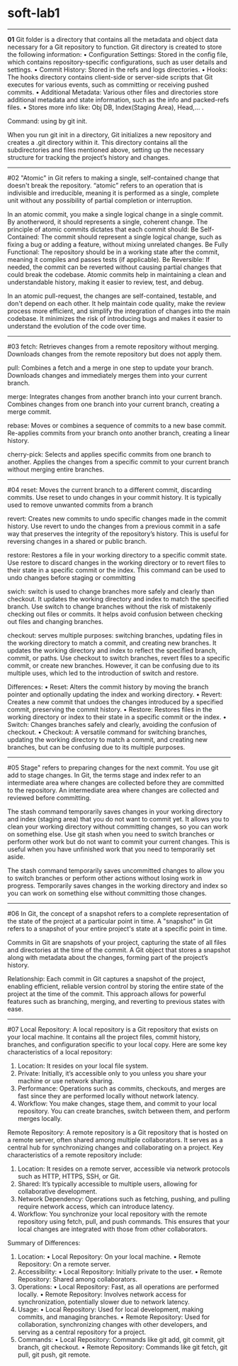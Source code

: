 # soft-lab1

-------------------------------------------------------------------------------------------------------------------------------------------------------------------------

**01**
Git folder is a directory that contains all the metadata and object data necessary for a Git repository to function.
Git directory is created to store the following information:
• Configuration Settings: Stored in the config file, which contains repository-specific configurations, such as user details and settings.
• Commit History: Stored in the refs and logs directories.
• Hooks: The hooks directory contains client-side or server-side scripts that Git executes for various events, such as committing or receiving pushed commits.
• Additional Metadata: Various other files and directories store additional metadata and state information, such as the info and packed-refs files.
• Stores more info like: Obj DB, Index(Staging Area), Head,... .

Command: using by git init.

When you run git init in a directory, Git initializes a new repository and creates a .git directory within it. This directory contains all the subdirectories and files mentioned above, setting up the necessary structure for tracking the project’s history and changes.

------------------------------------------------------------------------------------------------------------------------------------------------------------------------
#02
"Atomic" in Git refers to making a single, self-contained change that doesn't break the repository. “atomic” refers to an operation that is indivisible and irreducible, meaning it is performed as a single, complete unit without any possibility of partial completion or interruption.

In an atomic commit, you make a single logical change in a single commit.
By anotherword, it should represents a single, coherent change. The principle of atomic commits dictates that each commit should:
  Be Self-Contained: The commit should represent a single logical change, such as fixing a bug or adding a feature, without mixing unrelated changes.
  Be Fully Functional: The repository should be in a working state after the commit, meaning it compiles and passes tests (if applicable).
  Be Reversible: If needed, the commit can be reverted without causing partial changes that could break the codebase.
Atomic commits help in maintaining a clean and understandable history, making it easier to review, test, and debug.

In an atomic pull-request, the changes are self-contained, testable, and don't depend on each other.
It help maintain code quality, make the review process more efficient, and simplify the integration of changes into the main codebase. 
It minimizes the risk of introducing bugs and makes it easier to understand the evolution of the code over time.

-------------------------------------------------------------------------------------------------------------------------------------------------------------------------
#03
fetch: 
  Retrieves changes from a remote repository without merging.
  Downloads changes from the remote repository but does not apply them.

pull: 
  Combines a fetch and a merge in one step to update your branch.
  Downloads changes and immediately merges them into your current branch.

merge: 
  Integrates changes from another branch into your current branch.
  Combines changes from one branch into your current branch, creating a merge commit.

rebase: 
  Moves or combines a sequence of commits to a new base commit.
  Re-applies commits from your branch onto another branch, creating a linear history.

cherry-pick: 
  Selects and applies specific commits from one branch to another.
  Applies the changes from a specific commit to your current branch without merging entire branches.
  
-------------------------------------------------------------------------------------------------------------------------------------------------------------------------
#04
reset: 
  Moves the current branch to a different commit, discarding commits.
  Use reset to undo changes in your commit history. It is typically used to remove unwanted commits from a branch
  
revert: 
  Creates new commits to undo specific changes made in the commit history.
  Use revert to undo the changes from a previous commit in a safe way that preserves the integrity of the repository’s history. This is useful for reversing changes in a shared or public branch.
  
restore: 
  Restores a file in your working directory to a specific commit state.
  Use restore to discard changes in the working directory or to revert files to their state in a specific commit or the index. This command can be used to undo changes before staging or committing

  swich:
     switch is used to change branches more safely and clearly than checkout. It updates the working directory and index to match the specified branch.
     Use switch to change branches without the risk of mistakenly checking out files or commits. It helps avoid confusion between checking out files and changing branches.

checkout:
  serves multiple purposes: switching branches, updating files in the working directory to match a commit, and creating new branches. It updates the working directory and index to reflect the specified branch, commit, or paths.
  Use checkout to switch branches, revert files to a specific commit, or create new branches. However, it can be confusing due to its multiple uses, which led to the introduction of switch and restore.


  
Differences:
  •  Reset: Alters the commit history by moving the branch pointer and optionally updating the index and working directory.
  •  Revert: Creates a new commit that undoes the changes introduced by a specified commit, preserving the commit history.
  •  Restore: Restores files in the working directory or index to their state in a specific commit or the index.
  •  Switch: Changes branches safely and clearly, avoiding the confusion of checkout.
  •  Checkout: A versatile command for switching branches, updating the working directory to match a commit, and creating new branches, but can be confusing due to its multiple purposes.

  -----------------------------------------------------------------------------------------------------------------------------------------------------------------------
  #05
  Stage" refers to preparing changes for the next commit. You use git add to stage changes.
  In Git, the terms stage and index refer to an intermediate area where changes are collected before they are committed to the repository.
  An intermediate area where changes are collected and reviewed before committing.

  The stash command temporarily saves changes in your working directory and index (staging area) that you do not want to commit yet. 
  It allows you to clean your working directory without committing changes, so you can work on something else.
  Use git stash when you need to switch branches or perform other work but do not want to commit your current changes. 
  This is useful when you have unfinished work that you need to temporarily set aside.
  
  The stash command temporarily saves uncommitted changes to allow you to switch branches or perform other actions without losing work in progress.
  Temporarily saves changes in the working directory and index so you can work on something else without committing those changes.
  
  ---------------------------------------------------------------------------------------------------------------------------------------------------------------------

  #06
  In Git, the concept of a snapshot refers to a complete representation of the state of the project at a particular point in time. 
  A "snapshot" in Git refers to a snapshot of your entire project's state at a specific point in time.
  
  Commits in Git are snapshots of your project, capturing the state of all files and directories at the time of the commit.
  A Git object that stores a snapshot along with metadata about the changes, forming part of the project’s history.

  Relationship: 
  Each commit in Git captures a snapshot of the project, enabling efficient, reliable version control by storing the entire state of the project at the time of the commit.    This approach allows for powerful features such as branching, merging, and reverting to previous states with ease.

  ------------------------------------------------------------------------------------------------------------------------------------------------------------------------

  #07
  Local Repository:
  A local repository is a Git repository that exists on your local machine.
  It contains all the project files, commit history, branches, and configuration specific to your local copy. Here are some key characteristics of a local repository:
   1.    Location: It resides on your local file system.
   2.    Private: Initially, it’s accessible only to you unless you share your machine or use network sharing.
   3.    Performance: Operations such as commits, checkouts, and merges are fast since they are performed locally without network latency.
   4.    Workflow: You make changes, stage them, and commit to your local repository. You can create branches, switch between them, and perform merges locally.
  

  Remote Repository:
  A remote repository is a Git repository that is hosted on a remote server, often shared among multiple collaborators. 
  It serves as a central hub for synchronizing changes and collaborating on a project. Key characteristics of a remote repository include:

   1.    Location: It resides on a remote server, accessible via network protocols such as HTTP, HTTPS, SSH, or Git.
   2.    Shared: It’s typically accessible to multiple users, allowing for collaborative development.
   3.    Network Dependency: Operations such as fetching, pushing, and pulling require network access, which can introduce latency.
   4.    Workflow: You synchronize your local repository with the remote repository using fetch, pull, and push commands. This ensures that your local changes are integrated with those from other collaborators.

Summary of Differences:
   1.    Location:
       •    Local Repository: On your local machine.
       •    Remote Repository: On a remote server.
   2.    Accessibility:
       •    Local Repository: Initially private to the user.
       •    Remote Repository: Shared among collaborators.
   3.    Operations:
       •    Local Repository: Fast, as all operations are performed locally.
       •    Remote Repository: Involves network access for synchronization, potentially slower due to network latency.
   4.    Usage:
       •    Local Repository: Used for local development, making commits, and managing branches.
       •    Remote Repository: Used for collaboration, synchronizing changes with other developers, and serving as a central repository for a project.
   5.    Commands:
       •    Local Repository: Commands like git add, git commit, git branch, git checkout.
       •    Remote Repository: Commands like git fetch, git pull, git push, git remote.


